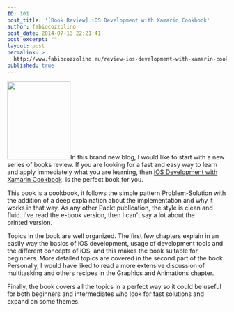 ```yaml
---
ID: 101
post_title: '[Book Review] iOS Development with Xamarin Cookbook'
author: fabiocozzolino
post_date: 2014-07-13 22:21:41
post_excerpt: ""
layout: post
permalink: >
  http://www.fabiocozzolino.eu/review-ios-development-with-xamarin-cookbook/
published: true
---
```

<a href="http://my.safaribooksonline.com/book/programming/mobile/9781849698924"><img class="alignleft" src="http://my.safaribooksonline.com/static/201407-7807-my/images/9781849698924/9781849698924_s.jpg" alt="" width="145" height="179" /></a>In this brand new blog, I would like to start with a new series of books review. If you are looking for a fast and easy way to learn and apply immediately what you are learning, then <a href="http://www.packtpub.com/ios-development-with-xamarin-cookbook/book" target="_blank">iOS Development with Xamarin Cookbook</a>  is the perfect book for you.

This book is a cookbook, it follows the simple pattern Problem-Solution with the addition of a deep explaination about the implementation and why it works in that way. As any other Packt publication, the style is clean and fluid. I've read the e-book version, then I can't say a lot about the printed version.

Topics in the book are well organized. The first few chapters explain in an easily way the basics of iOS development, usage of development tools and the different concepts of iOS, and this makes the book suitable for beginners. More detailed topics are covered in the second part of the book. Personally, I would have liked to read a more extensive discussion of multitasking and others recipes in the Graphics and Animations chapter.

Finally, the book covers all the topics in a perfect way so it could be useful for both beginners and intermediates who look for fast solutions and expand on some themes.